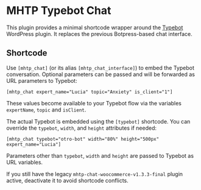 # MHTP Typebot Chat

This plugin provides a minimal shortcode wrapper around the
[Typebot](https://typebot.io) WordPress plugin. It replaces the previous
Botpress-based chat interface.

## Shortcode

Use `[mhtp_chat]` (or its alias `[mhtp_chat_interface]`) to embed the
Typebot conversation. Optional parameters can be passed and will be forwarded
as URL parameters to Typebot:

```
[mhtp_chat expert_name="Lucia" topic="Anxiety" is_client="1"]
```

These values become available to your Typebot flow via the variables
`expertName`, `topic` and `isClient`.

The actual Typebot is embedded using the `[typebot]` shortcode. You can
override the `typebot`, `width`, and `height` attributes if needed:

```
[mhtp_chat typebot="otro-bot" width="80%" height="500px" expert_name="Lucia"]
```

Parameters other than `typebot`, `width` and `height` are passed to Typebot as
URL variables.

If you still have the legacy `mhtp-chat-woocommerce-v1.3.3-final` plugin
active, deactivate it to avoid shortcode conflicts.